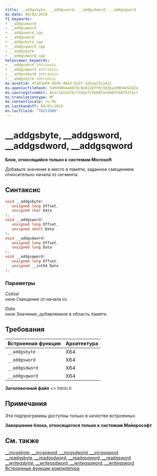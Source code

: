 ```yaml
---
title: __addgsbyte, __addgsword, __addgsdword, __addgsqword
ms.date: 09/02/2019
f1_keywords:
- __addgsdword
- __addgsqword
- __addgsword_cpp
- __addgsword
- __addgsbyte_cpp
- __addgsqword_cpp
- __addgsbyte
- __addgsdword_cpp
helpviewer_keywords:
- __addgsword intrinsic
- __addgsqword intrinsic
- __addgsdword intrinsic
- __addgsbyte intrinsic
ms.assetid: 4fa03e69-d849-49ed-ba37-1d3aa23c2a21
ms.openlocfilehash: 5dddd8b4a887dc0e01107f8c1036a399b4e52d2e
ms.sourcegitcommit: 6e1c1822e7bcf3d2ef23eb8fac6465f88743facf
ms.translationtype: MT
ms.contentlocale: ru-RU
ms.lasthandoff: 09/03/2019
ms.locfileid: "70221080"
---
```

# <a name="__addgsbyte-__addgsword-__addgsdword-__addgsqword"></a>__addgsbyte, __addgsword, __addgsdword, __addgsqword

**Блок, относящийся только к системам Microsoft**

Добавьте значение в место в памяти, заданное смещением относительно начала `GS` сегмента.

## <a name="syntax"></a>Синтаксис

```C
void __addgsbyte(
   unsigned long Offset,
   unsigned char Data
);
void __addgsword(
   unsigned long Offset,
   unsigned short Data
);
void __addgsdword(
   unsigned long Offset,
   unsigned long Data
);
void __addgsqword(
   unsigned long Offset,
   unsigned __int64 Data
);
```

### <a name="parameters"></a>Параметры

*Собой*\
окне Смещение от начала `GS`.

*Data*\
окне Значение, добавляемое в область памяти.

## <a name="requirements"></a>Требования

|Встроенная функция|Архитектура|
|---------------|------------------|
|`__addgsbyte`|X64|
|`__addgsword`|X64|
|`__addgsdword`|X64|
|`__addgsqword`|X64|

**Заголовочный файл** \<> Intrin.h

## <a name="remarks"></a>Примечания

Эти подпрограммы доступны только в качестве встроенных.

**Завершение блока, относящегося только к системам Майкрософт**

## <a name="see-also"></a>См. также

[__incgsbyte, \__incgsword, \__incgsdword, \__incgsqword](../intrinsics/incgsbyte-incgsword-incgsdword-incgsqword.md)\
[__readgsbyte, \__readgsdword, \__readgsqword, \__readgsword](../intrinsics/readgsbyte-readgsdword-readgsqword-readgsword.md)\
[__writegsbyte, \__writegsdword, \__writegsqword, \__writegsword](../intrinsics/writegsbyte-writegsdword-writegsqword-writegsword.md)\
[Встроенные функции компилятора](../intrinsics/compiler-intrinsics.md)
